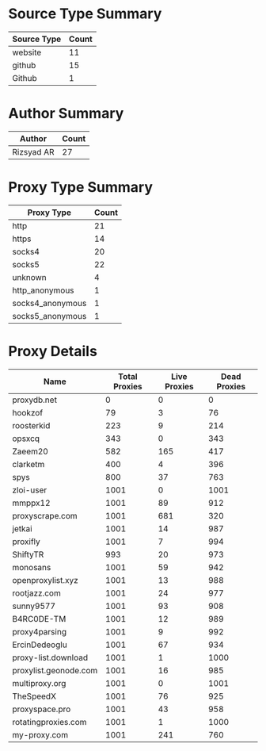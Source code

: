 # Source Type Summary

| Source Type | Count |
|-------------|-------|
| website | 11 |
| github | 15 |
| Github | 1 |


# Author Summary

| Author | Count |
|--------|-------|
| Rizsyad AR | 27 |


# Proxy Type Summary

| Proxy Type | Count |
|------------|-------|
| http | 21 |
| https | 14 |
| socks4 | 20 |
| socks5 | 22 |
| unknown | 4 |
| http_anonymous | 1 |
| socks4_anonymous | 1 |
| socks5_anonymous | 1 |


# Proxy Details

| Name | Total Proxies | Live Proxies | Dead Proxies |
|------|---------------|--------------|---------------|
| proxydb.net | 0 | 0 | 0 |
| hookzof | 79 | 3 | 76 |
| roosterkid | 223 | 9 | 214 |
| opsxcq | 343 | 0 | 343 |
| Zaeem20 | 582 | 165 | 417 |
| clarketm | 400 | 4 | 396 |
| spys | 800 | 37 | 763 |
| zloi-user | 1001 | 0 | 1001 |
| mmppx12 | 1001 | 89 | 912 |
| proxyscrape.com | 1001 | 681 | 320 |
| jetkai | 1001 | 14 | 987 |
| proxifly | 1001 | 7 | 994 |
| ShiftyTR | 993 | 20 | 973 |
| monosans | 1001 | 59 | 942 |
| openproxylist.xyz | 1001 | 13 | 988 |
| rootjazz.com | 1001 | 24 | 977 |
| sunny9577 | 1001 | 93 | 908 |
| B4RC0DE-TM | 1001 | 12 | 989 |
| proxy4parsing | 1001 | 9 | 992 |
| ErcinDedeoglu | 1001 | 67 | 934 |
| proxy-list.download | 1001 | 1 | 1000 |
| proxylist.geonode.com | 1001 | 16 | 985 |
| multiproxy.org | 1001 | 0 | 1001 |
| TheSpeedX | 1001 | 76 | 925 |
| proxyspace.pro | 1001 | 43 | 958 |
| rotatingproxies.com | 1001 | 1 | 1000 |
| my-proxy.com | 1001 | 241 | 760 |

